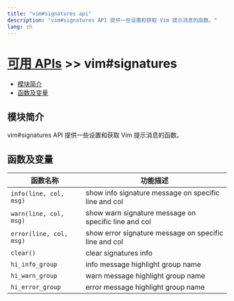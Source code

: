 ```yaml
---
title: "vim#signatures api"
description: "vim#signatures API 提供一些设置和获取 Vim 提示消息的函数。"
lang: zh
---
```


# [可用 APIs](../../) >> vim#signatures

<!-- vim-markdown-toc GFM -->

- [模块简介](#模块简介)
- [函数及变量](#函数及变量)

<!-- vim-markdown-toc -->

## 模块简介

vim#signatures API 提供一些设置和获取 Vim 提示消息的函数。

## 函数及变量

| 函数名称                | 功能描述                                              |
| ----------------------- | ----------------------------------------------------- |
| `info(line, col, msg)`  | show info signature message on specific line and col  |
| `warn(line, col, msg)`  | show warn signature message on specific line and col  |
| `error(line, col, msg)` | show error signature message on specific line and col |
| `clear()`               | clear signatures info                                 |
| `hi_info_group`         | info message highlight group name                     |
| `hi_warn_group`         | warn message highlight group name                     |
| `hi_error_group`        | error message highlight group name                    |
